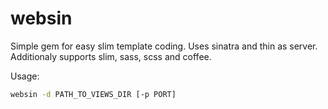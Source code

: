 # websin

Simple gem for easy slim template coding. Uses sinatra and thin as server. Additionaly supports slim, sass, scss and coffee.

Usage:

```bash
websin -d PATH_TO_VIEWS_DIR [-p PORT]
```
